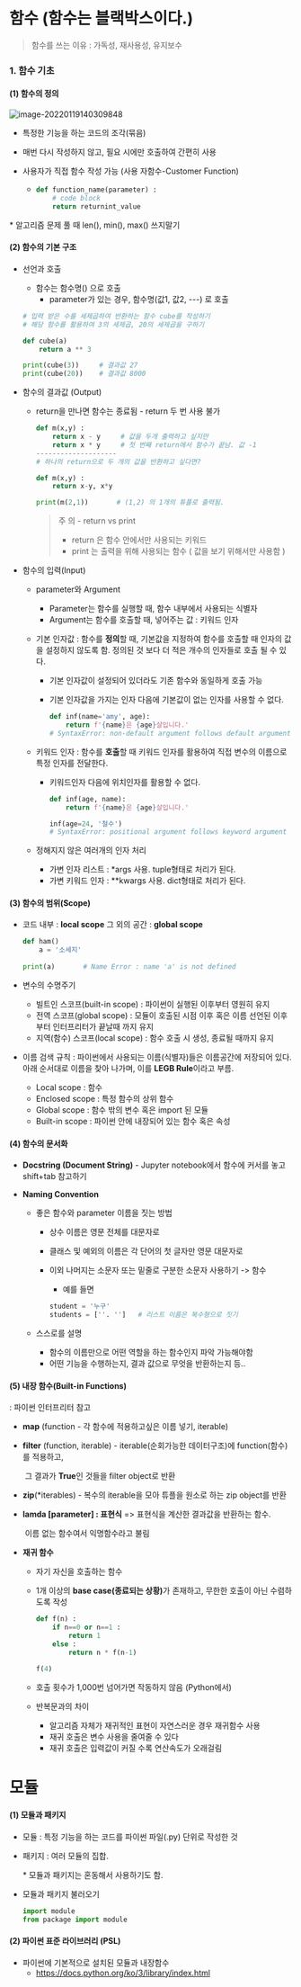 #  함수 (함수는 블랙박스이다.)

> 함수를 쓰는 이유 : 가독성, 재사용성, 유지보수

### 1. 함수 기초



#### (1) 함수의 정의

![image-20220119140309848](0119.assets/image-20220119140309848.png)

- 특정한 기능을 하는 코드의 조각(묶음)

- 매번 다시 작성하지 않고, 필요 시에만 호출하여 간편히 사용

- 사용자가 직접 함수 작성 가능 (사용 자함수-Customer Function)

  - ```python
    def function_name(parameter) :
        # code block
        return returnint_value
    ```

\* 알고리즘 문제 풀 때 len(), min(), max() 쓰지말기



#### (2) 함수의 기본 구조

- 선언과 호출

  - 함수는 함수명() 으로 호출
    - parameter가 있는 경우, 함수명(값1, 값2, ---) 로 호출

  ```python
  # 입력 받은 수를 세제곱하여 반환하는 함수 cube를 작성하기
  # 해당 함수를 활용하여 3의 세제곱, 20의 세제곱을 구하기
  
  def cube(a)
      return a ** 3
  
  print(cube(3))     # 결과값 27
  print(cube(20))    # 결과값 8000
  ```

  

- 함수의 결과값 (Output)

  - return을 만나면 함수는 종료됨 - return 두 번 사용 불가

    ```python
    def m(x,y) :
        return x - y     # 값을 두개 출력하고 싶지만
        return x * y     # 첫 번째 return에서 함수가 끝남. 값 -1
    --------------------
    # 하나의 return으로 두 개의 값을 반환하고 싶다면?
    
    def m(x,y) :
        return x-y, x*y
    
    print(m(2,1))       # (1,2) 의 1개의 튜플로 출력됨.
    
    ```

    > 주 의 - return vs print
    >
    > - return 은 함수 안에서만 사용되는 키워드
    > - print 는 출력을 위해 사용되는 함수 ( 값을 보기 위해서만 사용함 )  



- 함수의 입력(Input)

  - parameter와  Argument

    - Parameter는 함수를 실행할 때, 함수 내부에서 사용되는 식별자
    -  Argument는 함수를 호출할 때, 넣어주는 값 : 키워드 인자

  - 기본 인자값 : 함수를 <b>정의</b>할 때, 기본값을 지정하여 함수를 호출할 때 인자의 값을 설정하지 않도록 함. 정의된 것 보다 더 적은 개수의 인자들로 호출 될 수 있다.

    - 기본 인자값이 설정되어 있더라도 기존 함수와 동일하게 호출 가능

    - 기본 인자값을 가지는 인자 다음에 기본값이 없는 인자를 사용할 수 없다.

      ```python
      def inf(name='amy', age):
          return f'{name}은 {age}살입니다.'
      # SyntaxError: non-default argument follows default argument
      ```

  - 키워드 인자 : 함수를 <b>호출</b>할 때 키워드 인자를 활용하여 직접 변수의 이름으로 특정 인자를 전달한다.

    - 키워드인자 다음에 위치인자를 활용할 수 없다.

      ```python
      def inf(age, name):
          return f'{name}은 {age}살입니다.'
      
      inf(age=24, '철수')
      # SyntaxError: positional argument follows keyword argument
      ```

  - 정해지지 않은 여러개의 인자 처리

    - 가변 인자 리스트 : *args 사용. tuple형태로 처리가 된다.
    - 가변 키워드 인자 : **kwargs 사용. dict형태로 처리가 된다.



#### (3) 함수의 범위(Scope)

- 코드 내부 : <b>local scope</b>
  그 외의 공간 :  <b>global scope</b>

  ```python
  def ham()
      a = '소세지'
      
  print(a)       # Name Error : name 'a' is not defined
  ```

- 변수의 수명주기

  - 빌트인 스코프(built-in scope) : 파이썬이 실행된 이후부터 영원히 유지
  - 전역 스코프(global scope) : 모듈이 호출된 시점 이후 혹은 이름 선언된 이후부터 인터프리터가 끝날때 까지 유지
  - 지역(함수) 스코프(local scope) : 함수 호출 시 생성, 종료될 때까지 유지

- 이름 검색 규칙 : 파이썬에서 사용되는 이름(식별자)들은 이름공간에 저장되어 있다.
  아래 순서대로 이름을 찾아 나가며, 이를 <b>LEGB Rule</b>이라고 부름.

  - Local scope : 함수
  - Enclosed scope : 특정 함수의 상위 함수
  - Global scope : 함수 밖의 변수 혹은 import 된 모듈
  - Built-in scope : 파이썬 안에 내장되어 있는 함수 혹은 속성



#### (4) 함수의 문서화

- <b>Docstring (Document String)</b> - Jupyter notebook에서 함수에 커서를 놓고 shift+tab 참고하기

- <b>Naming Convention</b>

  - 좋은 함수와 parameter 이름을 짓는 방법

    - 상수 이름은 영문 전체를 대문자로

    - 클래스 및 예외의 이름은 각 단어의 첫 글자만 영문 대문자로

    - 이외 나머지는 소문자 또는 밑줄로 구분한 소문자 사용하기 -> 함수

      - 예를 들면

       ```python
       student = '누구'
       students = [''. '']   # 리스트 이름은 복수형으로 짓기
       ```

      

  - 스스로를 설명

    - 함수의 이름만으로 어떤 역할을 하는 함수인지 파악 가능해야함
    - 어떤 기능을 수행하는지, 결과 값으로 무엇을 반환하는지 등..



#### (5) 내장 함수(Built-in Functions)

 : 파이썬 인터프리터 참고

- <b>map</b> (function - 각 함수에 적용하고싶은 이름 넣기, iterable)

- <b>filter</b> (function, iterable) - iterable(순회가능한 데이터구조)에 function(함수)를 적용하고,

  ​                                               그 결과가 <b>True</b>인 것들을 filter object로 반환

- <b>zip</b>(*iterables) - 복수의 iterable을 모아 튜플을 원소로 하는 zip object를 반환

- <b>lamda [parameter] : 표현식</b> => 표현식을 계산한 결과값을 반환하는 함수. 

  ​                                                          이름 없는 함수여서 익명함수라고 불림

- <b>재귀 함수</b>

  - 자기 자신을 호출하는 함수

  - 1개 이상의 <b>base case(종료되는 상황)</b>가 존재하고, 무한한 호출이 아닌 수렴하도록 작성

    ```python
    def f(n) :
        if n==0 or n==1 :
            return 1
        else : 
            return n * f(n-1)
       
    f(4)
    ```

  - 호출 횟수가 1,000번 넘어가면 작동하지 않음 (Python에서)

  - 반복문과의 차이

    - 알고리즘 자체가 재귀적인 표현이 자연스러운 경우 재귀함수 사용
    - 재귀 호출은 변수 사용을 줄여줄 수 있다
    - 재귀 호출은 입력값이 커질 수록 연산속도가 오래걸림





# 모듈 

#### (1) 모듈과 패키지

- 모듈 : 특정 기능을 하는 코드를 파이썬 파일(.py) 단위로 작성한 것

- 패키지 : 여러 모듈의 집합. 

  \* 모듈과 패키지는 혼동해서 사용하기도 함.

- 모듈과 패키지 불러오기

  ```python
  import module               
  from package import module
  ```



#### (2) 파이썬 표준 라이브러리 (PSL)

- 파이썬에 기본적으로 설치된 모듈과 내장함수
  -  https://docs.python.org/ko/3/library/index.html
